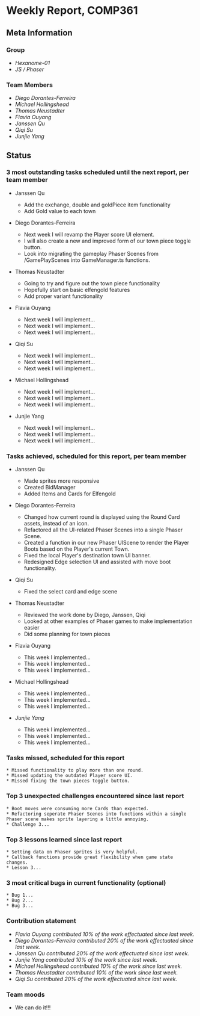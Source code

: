 # Weekly Report, COMP361

## Meta Information

### Group

 * *Hexanome-01*
 * *JS / Phaser*

### Team Members

 * *Diego Dorantes-Ferreira*
 * *Michael Hollingshead*
 * *Thomas Neustadter*
 * *Flavia Ouyang*
 * *Janssen Qu*
 * *Qiqi Su*
 * *Junjie Yang*

## Status

### 3 most outstanding tasks scheduled until the next report, per team member

* Janssen Qu
    * Add the exchange, double and goldPiece item functionality
    * Add Gold value to each town

* Diego Dorantes-Ferreira
    * Next week I will revamp the Player score UI element.
    * I will also create a new and improved form of our town piece toggle button.
    * Look into migrating the gameplay Phaser Scenes from /GamePlayScenes into GameManager.ts functions.

* Thomas Neustadter
    * Going to try and figure out the town piece functionality
    * Hopefully start on basic elfengold features
    * Add proper variant functionality

 * Flavia Ouyang
    * Next week I will implement...
    * Next week I will implement...
    * Next week I will implement...
 
 * Qiqi Su
    * Next week I will implement...
    * Next week I will implement...
    * Next week I will implement...

 * Michael Hollingshead
    * Next week I will implement...
    * Next week I will implement...
    * Next week I will implement...

 * Junjie Yang
    * Next week I will implement...
    * Next week I will implement...
    * Next week I will implement...


### Tasks achieved, scheduled for this report, per team member

* Janssen Qu
    * Made sprites more responsive
    * Created BidManager
    * Added Items and Cards for Elfengold

* Diego Dorantes-Ferreira
    * Changed how current round is displayed using the Round Card assets, instead of an icon.
    * Refactored all the UI-related Phaser Scenes into a single Phaser Scene.
    * Created a function in our new Phaser UIScene to render the Player Boots based on the Player's current Town.
    * Fixed the local Player's destination town UI banner.
    * Redesigned Edge selection UI and assisted with move boot functionality.

 * Qiqi Su
    * Fixed the select card and edge scene
 
* Thomas Neustadter
    * Reviewed the work done by Diego, Janssen, Qiqi
    * Looked at other examples of Phaser games to make implementation easier
    * Did some planning for town pieces

 * Flavia Ouyang
    * This week I implemented...
    * This week I implemented...
    * This week I implemented...

 * Michael Hollingshead
    * This week I implemented...
    * This week I implemented...
    * This week I implemented...

 * *Junjie Yang*
    * This week I implemented...
    * This week I implemented...
    * This week I implemented...

### Tasks missed, scheduled for this report

    * Missed functionality to play more than one round.
    * Missed updating the outdated Player score UI.
    * Missed fixing the town pieces toggle button.

### Top 3 unexpected challenges encountered since last report

    * Boot moves were consuming more Cards than expected.
    * Refactoring seperate Phaser Scenes into functions within a single Phaser scene makes sprite layering a little annoying.
    * Challenge 3...

### Top 3 lessons learned since last report

    * Setting data on Phaser sprites is very helpful.
    * Callback functions provide great flexibility when game state changes.
    * Lesson 3...

### 3 most critical bugs in current functionality (optional)

    * Bug 1...
    * Bug 2...
    * Bug 3...

### Contribution statement

 * *Flavia Ouyang contributed 10% of the work effectuated since last week.*
 * *Diego Dorantes-Ferreira contributed 20% of the work effectuated since last week.*
 * *Janssen Qu contributed 20% of the work effectuated since last week.*
 * *Junjie Yang contributed 10% of the work since last week.*
 * *Michael Hollingshead contributed 10% of the work since last week.*
 * *Thomas Neustadter contributed 10% of the work since last week.*
 * *Qiqi Su contributed 20% of the work effectuated since last week.*

### Team moods

 * We can do it!!!
